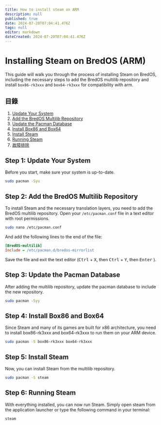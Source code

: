 ```yaml
---
title: How to install steam on ARM
description: null
published: true
date: 2024-07-20T07:04:41.476Z
tags: null
editor: markdown
dateCreated: 2024-07-20T07:04:41.476Z
---
```


# Installing Steam on BredOS (ARM)

This guide will walk you through the process of installing Steam on BredOS, including the necessary steps to add the BredOS multilib repository and install `box86-rk3xxx` and `box64-rk3xxx` for compatibility with arm.

## 目錄

1. [Update Your System](#step-1-update-your-system)
2. [Add the BredOS Multilib Repository](#step-2-add-the-bredos-multilib-repository)
3. [Update the Pacman Database](#step-3-update-the-pacman-database)
4. [Install Box86 and Box64](#step-5-install-box86-and-box64)
5. [Install Steam](#step-4-install-steam)
6. [Running Steam](#step-6-running-steam)
7. [故障排除](#故障排除)

## Step 1: Update Your System

Before you start, make sure your system is up-to-date.

```bash
sudo pacman -Syu
```

## Step 2: Add the BredOS Multilib Repository

To install Steam and the necessary translation layers, you need to add the BredOS multilib repository. Open your `/etc/pacman.conf` file in a text editor with root permissions.

```sh
sudo nano /etc/pacman.conf
```

And add the following lines to the end of the file:

```ini
[BredOS-multilib]
Include = /etc/pacman.d/bredos-mirrorlist
```

Save the file and exit the text editor (<kbd>Ctrl</kbd> + <kbd>X</kbd>, then <kbd>Ctrl</kbd> + <kbd>Y</kbd>, then <kbd>Enter</kbd> ).

## Step 3: Update the Pacman Database

After adding the multilib repository, update the pacman database to include the new repository.

```bash
sudo pacman -Syy
```

## Step 4: Install Box86 and Box64

Since Steam and many of its games are built for x86 architecture, you need to install box86-rk3xxx and box64-rk3xxx to run them on your ARM device.

```bash
sudo pacman -S box86-rk3xxx box64-rk3xxx
```

## Step 5: Install Steam

Now, you can install Steam from the multilib repository.

```bash
sudo pacman -S steam
```

## Step 6: Running Steam

With everything installed, you can now run Steam. Simply open steam from the application launcher or type the following command in your terminal:

```bash
steam
```
